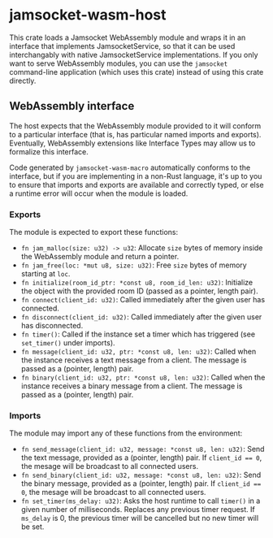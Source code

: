 # jamsocket-wasm-host

This crate loads a Jamsocket WebAssembly module and wraps it in an interface
that implements JamsocketService, so that it can be used interchangably with
native JamsocketService implementations. If you only want to serve WebAssembly
modules, you can use the `jamsocket` command-line application (which uses this
crate) instead of using this crate directly.

## WebAssembly interface

The host expects that the WebAssembly module provided to it will conform to
a particular interface (that is, has particular named imports and exports).
Eventually, WebAssembly extensions like Interface Types may allow us to
formalize this interface.

Code generated by `jamsocket-wasm-macro` automatically conforms to the interface,
but if you are implementing in a non-Rust language, it's up to you to ensure that
imports and exports are available and correctly typed, or else a runtime error
will occur when the module is loaded.

### Exports

The module is expected to export these functions:

- `fn jam_malloc(size: u32) -> u32`: Allocate `size` bytes of memory inside the WebAssembly module and return a pointer.
- `fn jam_free(loc: *mut u8, size: u32)`: Free `size` bytes of memory starting at `loc`.
- `fn initialize(room_id_ptr: *const u8, room_id_len: u32)`: Initialize the object with the provided room ID (passed as a pointer, length pair).
- `fn connect(client_id: u32)`: Called immediately after the given user has connected.
- `fn disconnect(client_id: u32)`: Called immediately after the given user has disconnected.
- `fn timer()`: Called if the instance set a timer which has triggered (see `set_timer()` under imports).
- `fn message(client_id: u32, ptr: *const u8, len: u32)`: Called when the instance receives a text message from a client. The message is passed as a (pointer, length) pair.
- `fn binary(client_id: u32, ptr: *const u8, len: u32)`: Called when the instance receives a binary message from a client. The message is passed as a (pointer, length) pair.

### Imports

The module may import any of these functions from the environment:

- `fn send_message(client_id: u32, message: *const u8, len: u32)`: Send the text message, provided as a (pointer, length) pair. If `client_id == 0`, the mesage will
be broadcast to all connected users.
- `fn send_binary(client_id: u32, message: *const u8, len: u32)`: Send the binary message, provided as a (pointer, length) pair. If `client_id == 0`, the mesage will
be broadcast to all connected users.
- `fn set_timer(ms_delay: u32)`: Asks the host runtime to call `timer()` in a given
number of milliseconds. Replaces any previous timer request. If `ms_delay` is 0,
the previous timer will be cancelled but no new timer will be set.
